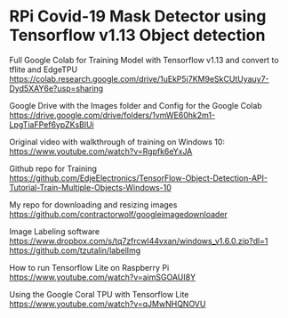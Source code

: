# RPi Covid-19 Mask Detector using Tensorflow v1.13 Object detection

Full Google Colab for Training Model with Tensorflow v1.13 and convert to tflite and EdgeTPU
https://colab.research.google.com/drive/1uEkP5j7KM9eSkCUtUyauy7-Dyd5XAY6e?usp=sharing


Google Drive with the Images folder and Config for the Google Colab  
https://drive.google.com/drive/folders/1vmWE60hk2m1-LpgTiaFPef6ypZKsBlUi


Original video with walkthrough of training on Windows 10:  
https://www.youtube.com/watch?v=Rgpfk6eYxJA


Github repo for Training  
https://github.com/EdjeElectronics/TensorFlow-Object-Detection-API-Tutorial-Train-Multiple-Objects-Windows-10


My repo for downloading and resizing images  
https://github.com/contractorwolf/googleimagedownloader


Image Labeling software  
https://www.dropbox.com/s/tq7zfrcwl44vxan/windows_v1.6.0.zip?dl=1  
https://github.com/tzutalin/labelImg


How to run Tensorflow Lite on Raspberry Pi  
https://www.youtube.com/watch?v=aimSGOAUI8Y


Using the Google Coral TPU with Tensorflow Lite  
https://www.youtube.com/watch?v=qJMwNHQNOVU
